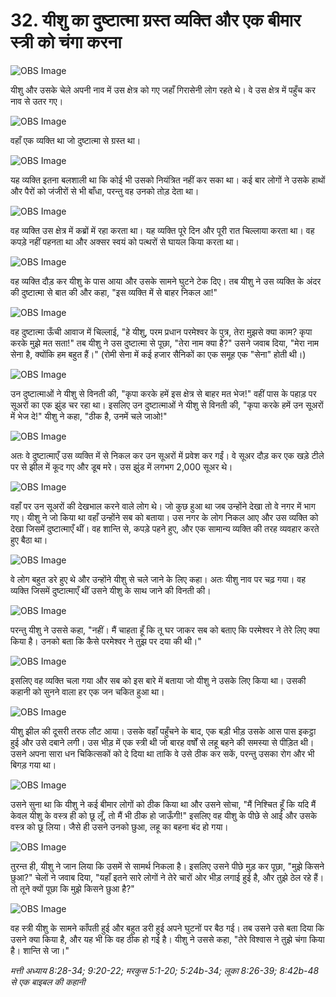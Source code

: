 # 32. यीशु का दुष्टात्मा ग्रस्त व्यक्ति और एक बीमार स्त्री को चंगा करना

![OBS Image](https://cdn.door43.org/obs/jpg/360px/obs-en-32-01.jpg)

यीशु और उसके चेले अपनी नाव में उस क्षेत्र को गए जहाँ गिरासेनी लोग रहते थे। वे उस क्षेत्र में पहुँच कर नाव से उतर गए।

![OBS Image](https://cdn.door43.org/obs/jpg/360px/obs-en-32-02.jpg)

वहाँ एक व्यक्ति था जो दुष्टात्मा से ग्रस्त था।

![OBS Image](https://cdn.door43.org/obs/jpg/360px/obs-en-32-03.jpg)

यह व्यक्ति इतना बलशाली था कि कोई भी उसको नियंत्रित नहीं कर सका था। कई बार लोगों ने उसके हाथों और पैरों को जंजीरों से भी बाँधा, परन्तु वह उनको तोड़ देता था।

![OBS Image](https://cdn.door43.org/obs/jpg/360px/obs-en-32-04.jpg)

वह व्यक्ति उस क्षेत्र में कब्रों में रहा करता था। यह व्यक्ति पूरे दिन और पूरी रात चिल्लाया करता था। वह कपड़े नहीं पहनता था और अक्सर स्वयं को पत्थरों से घायल किया करता था।

![OBS Image](https://cdn.door43.org/obs/jpg/360px/obs-en-32-05.jpg)

वह व्यक्ति दौड़ कर यीशु के पास आया और उसके सामने घुटने टेक दिए। तब यीशु ने उस व्यक्ति के अंदर की दुष्टात्मा से बात की और कहा, "इस व्यक्ति में से बाहर निकल आ!"

![OBS Image](https://cdn.door43.org/obs/jpg/360px/obs-en-32-06.jpg)

वह दुष्टात्मा ऊँची आवाज में चिल्लाई, "हे यीशु, परम प्रधान परमेश्वर के पुत्र, तेरा मुझसे क्या काम? कृपा करके मुझे मत सता!" तब यीशु ने उस दुष्टात्मा से पूछा, "तेरा नाम क्या है?" उसने जवाब दिया, "मेरा नाम सेना है, क्योंकि हम बहुत हैं।" (रोमी सेना में कई हजार सैनिकों का एक समूह एक "सेना" होती थी।)

![OBS Image](https://cdn.door43.org/obs/jpg/360px/obs-en-32-07.jpg)

उन दुष्टात्माओं ने यीशु से विनती की, "कृपा करके हमें इस क्षेत्र से बाहर मत भेज!" वहीं पास के पहाड़ पर सूअरों का एक झुंड चर रहा था। इसलिए उन दुष्टात्माओं ने यीशु से विनती की, "कृपा करके हमें उन सूअरों में भेज दे!" यीशु ने कहा, "ठीक है, उनमें चले जाओ!"

![OBS Image](https://cdn.door43.org/obs/jpg/360px/obs-en-32-08.jpg)

अतः वे दुष्टात्माएँ उस व्यक्ति में से निकल कर उन सूअरों में प्रवेश कर गईं। वे सूअर दौड़ कर एक खड़े टीले पर से झील में कूद गए और डूब मरे। उस झुंड में लगभग 2,000 सूअर थे।

![OBS Image](https://cdn.door43.org/obs/jpg/360px/obs-en-32-09.jpg)

वहाँ पर उन सूअरों की देखभाल करने वाले लोग थे। जो कुछ हुआ था जब उन्होंने देखा तो वे नगर में भाग गए। यीशु ने जो किया था वहाँ उन्होंने सब को बताया। उस नगर के लोग निकल आए और उस व्यक्ति को देखा जिसमें दुष्टात्माएँ थीं। वह शान्ति से, कपड़े पहने हुए, और एक सामान्य व्यक्ति की तरह व्यवहार करते हुए बैठा था।

![OBS Image](https://cdn.door43.org/obs/jpg/360px/obs-en-32-10.jpg)

वे लोग बहुत डरे हुए थे और उन्होंने यीशु से चले जाने के लिए कहा। अतः यीशु नाव पर चढ़ गया। वह व्यक्ति जिसमें दुष्टात्माएँ थीं उसने यीशु के साथ जाने की विनती की।

![OBS Image](https://cdn.door43.org/obs/jpg/360px/obs-en-32-11.jpg)

परन्तु यीशु ने उससे कहा, "नहीं। मैं चाहता हूँ कि तू घर जाकर सब को बताए कि परमेश्वर ने तेरे लिए क्या किया है। उनको बता कि कैसे परमेश्वर ने तुझ पर दया की थी।"

![OBS Image](https://cdn.door43.org/obs/jpg/360px/obs-en-32-12.jpg)

इसलिए वह व्यक्ति चला गया और सब को इस बारे में बताया जो यीशु ने उसके लिए किया था। उसकी कहानी को सुनने वाला हर एक जन चकित हुआ था।

![OBS Image](https://cdn.door43.org/obs/jpg/360px/obs-en-32-13.jpg)

यीशु झील की दूसरी तरफ लौट आया। उसके वहाँ पहुँचने के बाद, एक बड़ी भीड़ उसके आस पास इकट्ठा हुई और उसे दबाने लगी। उस भीड़ में एक स्त्री थी जो बारह वर्षों से लहू बहने की समस्या से पीड़ित थी। उसने अपना सारा धन चिकित्सकों को दे दिया था ताकि वे उसे ठीक कर सकें, परन्तु उसका रोग और भी बिगड़ गया था।

![OBS Image](https://cdn.door43.org/obs/jpg/360px/obs-en-32-14.jpg)

उसने सुना था कि यीशु ने कई बीमार लोगों को ठीक किया था और उसने सोचा, "मैं निश्चित हूँ कि यदि मैं केवल यीशु के वस्त्र ही को छू लूँ, तो मैं भी ठीक हो जाऊँगी!" इसलिए वह यीशु के पीछे से आई और उसके वस्त्र को छू लिया। जैसे ही उसने उनको छुआ, लहू का बहना बंद हो गया।

![OBS Image](https://cdn.door43.org/obs/jpg/360px/obs-en-32-15.jpg)

तुरन्त ही, यीशु ने जान लिया कि उसमें से सामर्थ निकला है। इसलिए उसने पीछे मुड़ कर पूछा, "मुझे किसने छुआ?" चेलों ने जवाब दिया, "यहाँ इतने सारे लोगों ने तेरे चारों ओर भीड़ लगाई हुई है, और तुझे ठेल रहे हैं। तो तूने क्यों पूछा कि मुझे किसने छुआ है?"

![OBS Image](https://cdn.door43.org/obs/jpg/360px/obs-en-32-16.jpg)

वह स्त्री यीशु के सामने काँपती हुई और बहुत डरी हुई अपने घुटनों पर बैठ गई। तब उसने उसे बता दिया कि उसने क्या किया है, और यह भी कि वह ठीक हो गई है। यीशु ने उससे कहा, "तेरे विश्वास ने तुझे चंगा किया है। शान्ति से जा।"

_मत्ती अध्याय 8:28-34; 9:20-22; मरकुस 5:1-20; 5:24b-34; लूका 8:26-39; 8:42b-48 से एक बाइबल की कहानी_
